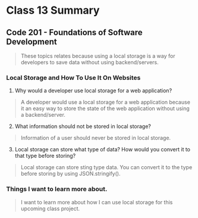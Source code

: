 # Class 13 Summary
## Code 201 - Foundations of Software Development

> These topics relates because using a local storage is a way for developers to save data without using backend/servers.

### Local Storage and How To Use It On Websites
1. Why would a developer use local storage for a web application?
> A developer would use a local storage for a web application because it an easy way to store the state of the web application without using a backend/server.
2. What information should not be stored in local storage?
> Information of a user should never be stored in local storage.
3. Local storage can store what type of data? How would you convert it to that type before storing?
> Local storage can store sting type data. You can convert it to the type before storing by using JSON.stringify().

### Things I want to learn more about.
> I want to learn more about how I can use local storage for this upcoming class project.